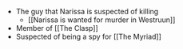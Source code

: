 - The guy that Narissa is suspected of killing
	- [[Narissa is wanted for murder in Westruun]]
- Member of [[The Clasp]]
- Suspected of being a spy for [[The Myriad]]